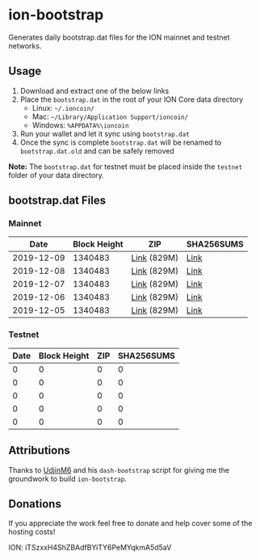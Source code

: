 # ion-bootstrap

Generates daily bootstrap.dat files for the ION mainnet and testnet networks.

## Usage

1. Download and extract one of the below links
2. Place the `bootstrap.dat` in the root of your ION Core data directory
    - Linux: `~/.ioncoin/`
    - Mac: `~/Library/Application Support/ioncoin/`
    - Windows: `%APPDATA%\ioncoin`
3. Run your wallet and let it sync using `bootstrap.dat`
4. Once the sync is complete `bootstrap.dat` will be renamed to `bootstrap.dat.old` and can be safely removed

**Note:** The `bootstrap.dat` for testnet must be placed inside the `testnet` folder of your data directory.

## bootstrap.dat Files

### Mainnet

|    Date    | Block Height | ZIP | SHA256SUMS |
| ---------- | ------------ | --- | ---------- |
| 2019-12-09 | 1340483 | [Link](https://s3-ap-southeast-2.amazonaws.com/ion-bootstrap/mainnet/2019-12-09/bootstrap.dat.zip) (829M) | [Link](https://s3-ap-southeast-2.amazonaws.com/ion-bootstrap/mainnet/2019-12-09/SHA256SUMS) |
| 2019-12-08 | 1340483 | [Link](https://s3-ap-southeast-2.amazonaws.com/ion-bootstrap/mainnet/2019-12-08/bootstrap.dat.zip) (829M) | [Link](https://s3-ap-southeast-2.amazonaws.com/ion-bootstrap/mainnet/2019-12-08/SHA256SUMS) |
| 2019-12-07 | 1340483 | [Link](https://s3-ap-southeast-2.amazonaws.com/ion-bootstrap/mainnet/2019-12-07/bootstrap.dat.zip) (829M) | [Link](https://s3-ap-southeast-2.amazonaws.com/ion-bootstrap/mainnet/2019-12-07/SHA256SUMS) |
| 2019-12-06 | 1340483 | [Link](https://s3-ap-southeast-2.amazonaws.com/ion-bootstrap/mainnet/2019-12-06/bootstrap.dat.zip) (829M) | [Link](https://s3-ap-southeast-2.amazonaws.com/ion-bootstrap/mainnet/2019-12-06/SHA256SUMS) |
| 2019-12-05 | 1340483 | [Link](https://s3-ap-southeast-2.amazonaws.com/ion-bootstrap/mainnet/2019-12-05/bootstrap.dat.zip) (829M) | [Link](https://s3-ap-southeast-2.amazonaws.com/ion-bootstrap/mainnet/2019-12-05/SHA256SUMS) |

### Testnet

|    Date    | Block Height | ZIP | SHA256SUMS |
| ---------- | ------------ | --- | ---------- |
| 0 | 0 | 0 | 0 |
| 0 | 0 | 0 | 0 |
| 0 | 0 | 0 | 0 |
| 0 | 0 | 0 | 0 |
| 0 | 0 | 0 | 0 |

## Attributions

Thanks to [UdjinM6](https://github.com/UdjinM6) and his `dash-bootstrap` script
for giving me the groundwork to build `ion-bootstrap`.

## Donations

If you appreciate the work feel free to donate and help cover some of the
hosting costs!

ION: iTSzxxH4ShZBAdfBYiTY6PeMYqkmA5d5aV
